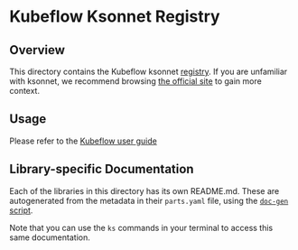 # Kubeflow Ksonnet Registry

## Overview

This directory contains the Kubeflow ksonnet [registry][2]. If you are unfamiliar with ksonnet, we recommend browsing [the official site][1] to gain more context.


## Usage

Please refer to the [Kubeflow user guide](https://github.com/kubeflow/kubeflow/blob/master/user_guide.md)

## Library-specific Documentation

Each of the libraries in this directory has its own README.md. These are autogenerated from the metadata in their `parts.yaml` file, using the [`doc-gen` script][4].

Note that you can use the `ks` commands in your terminal to access this same documentation.

[1]: https://ksonnet.io
[2]: https://ksonnet.io/docs/concepts#registry
[3]: https://ksonnet.io/#get-started
[4]: https://github.com/ksonnet/parts/blob/master/doc-gen/main.go
